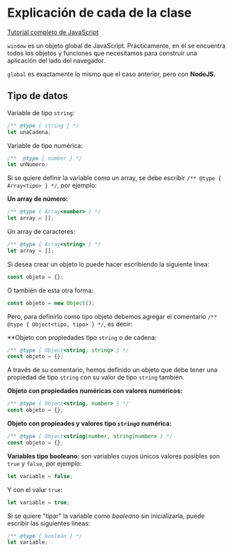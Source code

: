 # Explicación de cada de la clase

[Tutorial completo de JavaScript][1]

[1]:https://es.javascript.info/ "Tutorial completo de JavaScript"

`window` es un objeto global de JavaScript. Prácticamente, en él se encuentra todos los objetos y funciones que necesitamos para construir una aplicación del lado del navegador.

`global` es exactamente lo mismo que el caso anterior, pero con **NodeJS.**

## Tipo de datos

Variable de tipo `string`:

```js
/** @type { string } */
let unaCadena;
```

Variable de tipo numérica:

```js
/**  @type { number } */
let unNumero;
```

Si se quiere definir la variable como un array, se debe escribir `/** @type { Array<tipo> } */`, por ejemplo:

**Un array de número:**

```js
/** @type { Array<number> } */
let array = [];
```

Un array de caracteres:

```js
/** @type { Array<string> } */
let array = [];
```

Si desea crear un objeto lo puede hacer escribiendo la siguiente línea:

```js
const objeto = {};
```

O también de esta otra forma:

```js
const objeto = new Object();
```

Pero, para definirlo como tipo objeto debemos agregar el comentario `/** @type { Object<tipo, tipo> } */`, es decir:

**Objeto con propiedades tipo `string` o de cadena:

```js
/** @type { Object<string, string> } */
const objeto = {};
```

A través de su comentario, hemos definido un objeto que debe tener una propiedad de tipo `string` con su valor de tipo `string` también.

**Objeto con propiedades numéricas con valores numéricos:**

```js
/** @type { Object<string, number> } */
const objeto = {};
```

**Objeto con propieades y valores tipo `string`o numérica:**

```js
/** @type { Object<string|number, string|number> } */
const objeto = {};
```

**Variables tipo booleano:** son variables cuyos únicos valores posibles son `true` y `false`, por ejemplo:

```js
let variable = false;
```

Y con el valur `true`:

```js
let variable = true;
```

Si se quiere "tipar" la variable como _booleano_ sin inicializarla, puede escribir las siguientes líneas:

```js
/** @type { boolean } */
let variable;
```
